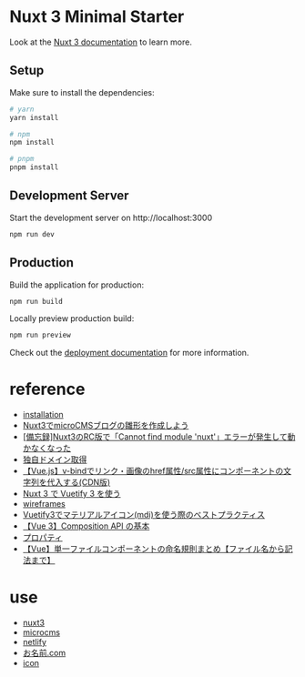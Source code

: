 # Nuxt 3 Minimal Starter

Look at the [Nuxt 3 documentation](https://nuxt.com/docs/getting-started/introduction) to learn more.

## Setup

Make sure to install the dependencies:

```bash
# yarn
yarn install

# npm
npm install

# pnpm
pnpm install
```

## Development Server

Start the development server on http://localhost:3000

```bash
npm run dev
```

## Production

Build the application for production:

```bash
npm run build
```

Locally preview production build:

```bash
npm run preview
```

Check out the [deployment documentation](https://nuxt.com/docs/getting-started/deployment) for more information.

# reference

- [installation](https://nuxt.com/docs/getting-started/installation)
- [Nuxt3でmicroCMSブログの雛形を作成しよう](https://blog.microcms.io/nuxt3-create-blog/)
- [[備忘録]Nuxt3のRC版で「Cannot find module 'nuxt'」エラーが発生して動かなくなった](https://qiita.com/teracy164/items/e86f94d8ea4a5d663b66)
- [独自ドメイン取得](https://ralacode.com/blog/post/add-onamae-domain-to-netlify/)
- [【Vue.js】v-bindでリンク・画像のhref属性/src属性にコンポーネントの文字列を代入する(CDN版)](https://tkstock.site/2022/07/06/vue-js-v-bind-href-src-component-string-error/)
- [Nuxt 3 で Vuetify 3 を使う](https://zenn.dev/coedo/articles/nuxt3-vuetify3)
- [wireframes](https://vuetifyjs.com/en/getting-started/wireframes/)
- [Vuetify3でマテリアルアイコン(mdi)を使う際のベストプラクティス](https://zenn.dev/ichii731/articles/66b4cf79d2cae6)
- [【Vue 3】Composition API の基本](https://b1san-blog.com/post/vue/vue-3-composition-api/)
- [プロパティ](https://ja.vuejs.org/guide/components/props.html#prop-passing-details)
- [【Vue】単一ファイルコンポーネントの命名規則まとめ【ファイル名から記法まで】](https://qiita.com/ngron/items/ab2a17ae483c95a2f15e)

# use

- [nuxt3](https://nuxt.com/)
- [microcms](https://microcms.io/)
- [netlify](https://www.netlify.com/)
- [お名前.com](https://www.onamae.com/)
- [icon](https://pictogrammers.com/library/mdi/)